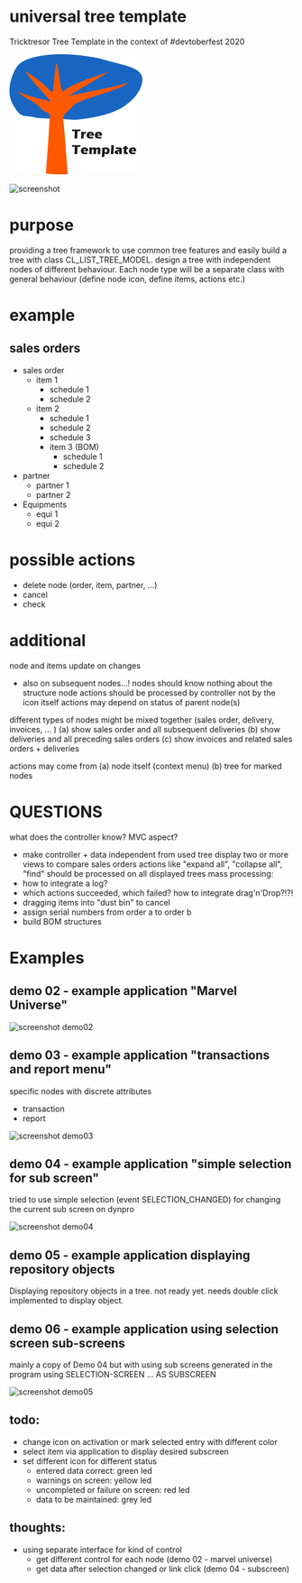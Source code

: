 # universal tree template
Tricktresor Tree Template in the context of #devtoberfest 2020

![logo](https://github.com/tricktresor/tree_template/blob/master/img/tree-template-logo-small-01.png)

![screenshot](https://github.com/tricktresor/tree_template/blob/master/img/SNAG-00721.png)

# purpose
providing a tree framework to use common tree features and easily build a tree with class CL_LIST_TREE_MODEL.
design a tree with independent nodes of different behaviour.
Each node type will be a separate class with general behaviour (define node icon, define items, actions etc.)

# example
## sales orders

 - sales order
   - item 1
     - schedule 1
     - schedule 2
   - item 2
     - schedule 1
     - schedule 2
     - schedule 3
     - item 3 (BOM)
       - schedule 1
       - schedule 2
  - partner
    - partner 1
    - partner 2
  - Equipments
    - equi 1
    - equi 2

# possible actions
 - delete node (order, item, partner, ...)
 - cancel
 - check

# additional
 node and items update on changes
 - also on subsequent nodes...!
 nodes should know nothing about the structure
 node actions should be processed by controller not by the icon itself
 actions may depend on status of parent node(s)

 different types of nodes might be mixed together (sales order, delivery, invoices, ... )
 (a) show sales order and all subsequent deliveries
 (b) show deliveries and all preceding sales orders
 (c) show invoices and related sales orders + deliveries


 actions may come from
 (a) node itself (context menu)
 (b) tree for marked nodes

 # QUESTIONS
 what does the controller know?
 MVC aspect?
 - make controller + data independent from used tree
 display two or more views to compare sales orders
 actions like "expand all", "collapse all", "find" should be processed on all displayed trees
 mass processing:
 - how to integrate a log?
 - which actions succeeded, which failed?
 how to integrate drag'n'Drop?!?!
 - dragging items into "dust bin" to cancel
 - assign serial numbers from order a to order b
 - build BOM structures

# Examples

## demo 02 - example application "Marvel Universe"

![screenshot demo02](https://github.com/tricktresor/tree_template/blob/master/img/SNAG-00729.png)

## demo 03 - example application "transactions and report menu"

specific nodes with discrete attributes 
* transaction
* report

![screenshot demo03](https://github.com/tricktresor/tree_template/blob/master/img/SNAG-00776.png)

## demo 04 - example application "simple selection for sub screen"

tried to use simple selection (event SELECTION_CHANGED) for changing the current sub screen on dynpro

![screenshot demo04](https://github.com/tricktresor/tree_template/blob/master/img/SNAG-00777.png)

## demo 05 - example application displaying repository objects
Displaying repository objects in a tree. 
not ready yet. needs double click implemented to display object.

## demo 06 - example application using selection screen sub-screens
mainly a copy of Demo 04 but with using sub screens generated in the program using SELECTION-SCREEN ... AS SUBSCREEN

![screenshot demo05](https://github.com/tricktresor/tree_template/blob/master/img/SNAG-007113.png)

## todo:
* change icon on activation or mark selected entry with different color
* select item via application to display desired subscreen
* set different icon for different status
  * entered data correct: green led
  * warnings on screen: yellow led
  * uncompleted or failure on screen: red led
  * data to be maintained: grey led
  
## thoughts:
* using separate interface for kind of control
  * get different control for each node (demo 02 - marvel universe)
  * get data after selection changed or link click (demo 04 - subscreen)
    

